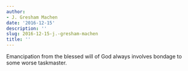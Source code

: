 ```yaml
---
author:
- J. Gresham Machen
date: '2016-12-15'
description: ''
slug: 2016-12-15-j.-gresham-machen
title: ''
---
```

Emancipation from the blessed will of God always involves bondage to some worse taskmaster.



